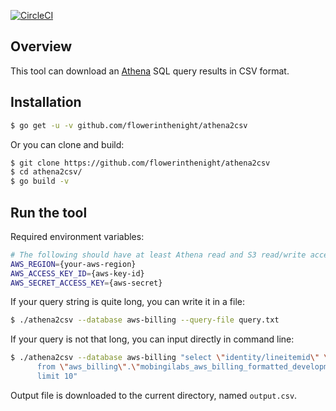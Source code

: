 [![CircleCI](https://circleci.com/gh/flowerinthenight/athena2csv/tree/master.svg?style=svg)](https://circleci.com/gh/flowerinthenight/athena2csv/tree/master)

## Overview
This tool can download an [Athena](https://aws.amazon.com/athena/) SQL query results in CSV format.

## Installation
```bash
$ go get -u -v github.com/flowerinthenight/athena2csv
```
Or you can clone and build:
```bash
$ git clone https://github.com/flowerinthenight/athena2csv
$ cd athena2csv/
$ go build -v
```

## Run the tool
Required environment variables:

```bash
# The following should have at least Athena read and S3 read/write access.
AWS_REGION={your-aws-region}
AWS_ACCESS_KEY_ID={aws-key-id}
AWS_SECRET_ACCESS_KEY={aws-secret}
```

If your query string is quite long, you can write it in a file:
```bash
$ ./athena2csv --database aws-billing --query-file query.txt
```

If your query is not that long, you can input directly in command line:
```bash
$ ./athena2csv --database aws-billing "select \"identity/lineitemid\" \
      from \"aws_billing\".\"mobingilabs_aws_billing_formatted_development\" \
      limit 10"
```

Output file is downloaded to the current directory, named `output.csv`.
